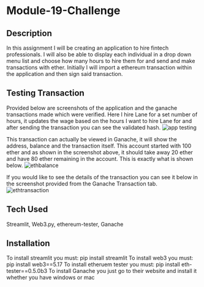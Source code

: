 # Module-19-Challenge
## Description
In this assignment I will be creating an application to hire fintech professionals. I will also be able to display each individual in a drop down menu list and choose how many hours to hire them for and send and make transactions with ether. Initially I will import a ethereum transaction within the application and then sign said transaction.
## Testing Transaction
Provided below are screenshots of the application and the ganache transactions made which were verified. 
Here I hire Lane for a set number of hours, it updates the wage based on the hours I want to hire Lane for and after sending the transaction you can see the validated hash.
![app testing](https://github.com/nkp1027/Module-19-Challenge/assets/133065472/584aa395-481b-4445-8003-bb13198c567b)

This transaction can actually be viewed in Ganache, it will show the address, balance and the transaction itself. This account started with 100 ether and as shown in the screenshot above, it should take away 20 ether and have 80  ether remaining in the account. This is exactly what is shown below.
![ethbalance](https://github.com/nkp1027/Module-19-Challenge/assets/133065472/0a07739e-ce8f-4f2c-8987-fad394601699)

If you would like to see the details of the transaction you can see it below in the screenshot provided from the Ganache Transaction tab.
![ethtransaction](https://github.com/nkp1027/Module-19-Challenge/assets/133065472/73291fb8-e61f-4a65-ade7-173415372814)

## Tech Used
Streamlit, Web3.py, ethereum-tester, Ganache

## Installation
To install streamlit you must: pip install streamlit
To install web3 you must: pip install web3==5.17
To install etheruem tester you must: pip install eth-tester==0.5.0b3
To install Ganache you just go to their website and install it whether you have windows or mac
